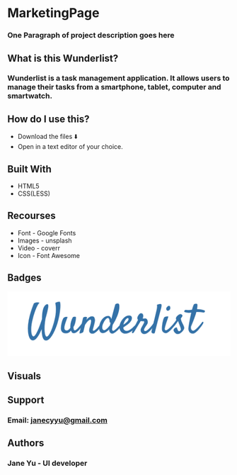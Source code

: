 # MarketingPage
### One Paragraph of project description goes here

## What is this Wunderlist?
### Wunderlist is a task management application. It allows users to manage their tasks from a smartphone, tablet, computer and smartwatch.

## How do I use this?
* Download the files ⬇️
* Open in a text editor of your choice.

## Built With
* HTML5
* CSS(LESS)

## Recourses
* Font - Google Fonts
* Images - unsplash
* Video - coverr
* Icon - Font Awesome

## Badges
![Wunderlist Logo](https://github.com/BuildWeekWunderlist6/MarketingPage/blob/master/img/logo.png)

## Visuals

## Support
### Email: janecyyu@gmail.com

## Authors
### Jane Yu - UI developer

